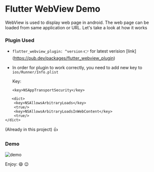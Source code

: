 # Flutter WebView Demo

WebView is used to display web page in android. The web page can be loaded from same application or URL. Let's take a look at how it works

### Plugin Used
- ```flutter_webview_plugin: ^version``` :point_right: for latest verision [link] (https://pub.dev/packages/flutter_webview_plugin)

- In order for plugin to work correctly, you need to add new key to ```ios/Runner/Info.plist```  

   Key:
   
  ```
  <key>NSAppTransportSecurity</key> 
```
   <dict>
    <key>NSAllowsArbitraryLoads</key>
    <true/>
    <key>NSAllowsArbitraryLoadsInWebContent</key>
    <true/>
</dict> 
```

(Already in this project) :+1:

  
### Demo

![demo](https://media.giphy.com/media/loeVg2MfKQDd10q8Go/giphy.gif)

Enjoy: :smile: :wink:
